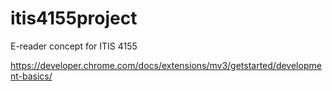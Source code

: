 # itis4155project
E-reader concept for ITIS 4155

https://developer.chrome.com/docs/extensions/mv3/getstarted/development-basics/
